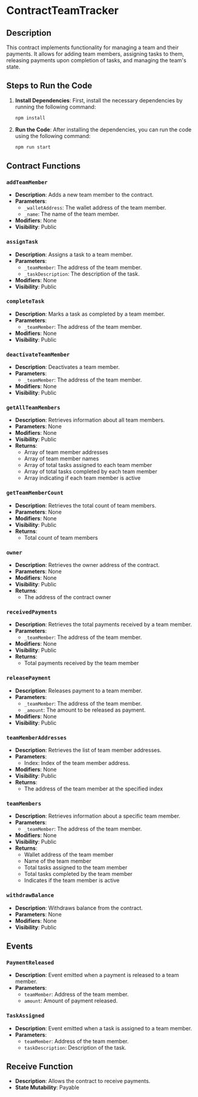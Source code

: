 # ContractTeamTracker

## Description

This contract implements functionality for managing a team and their payments. It allows for adding team members, assigning tasks to them, releasing payments upon completion of tasks, and managing the team's state.

## Steps to Run the Code

1. **Install Dependencies**: First, install the necessary dependencies by running the following command:

    ```bash
    npm install
    ```

2. **Run the Code**: After installing the dependencies, you can run the code using the following command:

    ```bash
    npm run start
    ```

## Contract Functions

### `addTeamMember`

- **Description**: Adds a new team member to the contract.
- **Parameters**:
  - `_walletAddress`: The wallet address of the team member.
  - `_name`: The name of the team member.
- **Modifiers**: None
- **Visibility**: Public

### `assignTask`

- **Description**: Assigns a task to a team member.
- **Parameters**:
  - `_teamMember`: The address of the team member.
  - `_taskDescription`: The description of the task.
- **Modifiers**: None
- **Visibility**: Public

### `completeTask`

- **Description**: Marks a task as completed by a team member.
- **Parameters**:
  - `_teamMember`: The address of the team member.
- **Modifiers**: None
- **Visibility**: Public

### `deactivateTeamMember`

- **Description**: Deactivates a team member.
- **Parameters**:
  - `_teamMember`: The address of the team member.
- **Modifiers**: None
- **Visibility**: Public

### `getAllTeamMembers`

- **Description**: Retrieves information about all team members.
- **Parameters**: None
- **Modifiers**: None
- **Visibility**: Public
- **Returns**:
  - Array of team member addresses
  - Array of team member names
  - Array of total tasks assigned to each team member
  - Array of total tasks completed by each team member
  - Array indicating if each team member is active

### `getTeamMemberCount`

- **Description**: Retrieves the total count of team members.
- **Parameters**: None
- **Modifiers**: None
- **Visibility**: Public
- **Returns**:
  - Total count of team members

### `owner`

- **Description**: Retrieves the owner address of the contract.
- **Parameters**: None
- **Modifiers**: None
- **Visibility**: Public
- **Returns**:
  - The address of the contract owner

### `receivedPayments`

- **Description**: Retrieves the total payments received by a team member.
- **Parameters**:
  - `_teamMember`: The address of the team member.
- **Modifiers**: None
- **Visibility**: Public
- **Returns**:
  - Total payments received by the team member

### `releasePayment`

- **Description**: Releases payment to a team member.
- **Parameters**:
  - `_teamMember`: The address of the team member.
  - `_amount`: The amount to be released as payment.
- **Modifiers**: None
- **Visibility**: Public

### `teamMemberAddresses`

- **Description**: Retrieves the list of team member addresses.
- **Parameters**:
  - Index: Index of the team member address.
- **Modifiers**: None
- **Visibility**: Public
- **Returns**:
  - The address of the team member at the specified index

### `teamMembers`

- **Description**: Retrieves information about a specific team member.
- **Parameters**:
  - `_teamMember`: The address of the team member.
- **Modifiers**: None
- **Visibility**: Public
- **Returns**:
  - Wallet address of the team member
  - Name of the team member
  - Total tasks assigned to the team member
  - Total tasks completed by the team member
  - Indicates if the team member is active

### `withdrawBalance`

- **Description**: Withdraws balance from the contract.
- **Parameters**: None
- **Modifiers**: None
- **Visibility**: Public

## Events

### `PaymentReleased`

- **Description**: Event emitted when a payment is released to a team member.
- **Parameters**:
  - `teamMember`: Address of the team member.
  - `amount`: Amount of payment released.

### `TaskAssigned`

- **Description**: Event emitted when a task is assigned to a team member.
- **Parameters**:
  - `teamMember`: Address of the team member.
  - `taskDescription`: Description of the task.

## Receive Function

- **Description**: Allows the contract to receive payments.
- **State Mutability**: Payable

